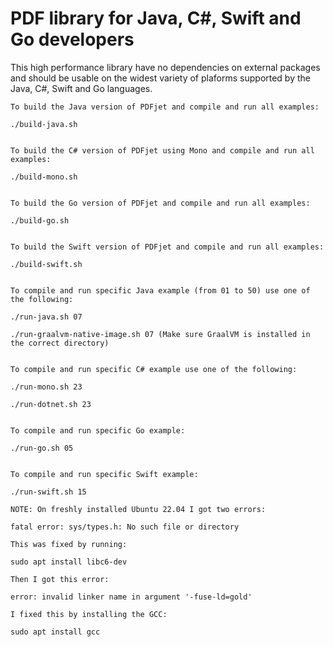 # PDF library for Java, C#, Swift and Go developers

This high performance library have no dependencies on external packages and should be usable on the widest variety of plaforms supported by the Java, C#, Swift and Go languages.


```
To build the Java version of PDFjet and compile and run all examples:

./build-java.sh


To build the C# version of PDFjet using Mono and compile and run all examples:

./build-mono.sh


To build the Go version of PDFjet and compile and run all examples:

./build-go.sh


To build the Swift version of PDFjet and compile and run all examples:

./build-swift.sh


To compile and run specific Java example (from 01 to 50) use one of the following:

./run-java.sh 07

./run-graalvm-native-image.sh 07 (Make sure GraalVM is installed in the correct directory)


To compile and run specific C# example use one of the following:

./run-mono.sh 23

./run-dotnet.sh 23


To compile and run specific Go example:

./run-go.sh 05


To compile and run specific Swift example:

./run-swift.sh 15

NOTE: On freshly installed Ubuntu 22.04 I got two errors:

fatal error: sys/types.h: No such file or directory

This was fixed by running:

sudo apt install libc6-dev

Then I got this error:

error: invalid linker name in argument '-fuse-ld=gold'

I fixed this by installing the GCC:

sudo apt install gcc

